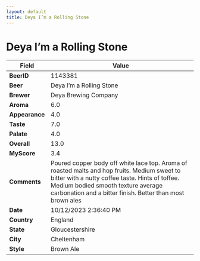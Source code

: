 ```yaml
---
layout: default
title: Deya I’m a Rolling Stone
---
```


# Deya I’m a Rolling Stone

| Field         | Value     |
|---------------|-----------|
| **BeerID** | 1143381 |
| **Beer** | Deya I’m a Rolling Stone |
| **Brewer** | Deya Brewing Company |
| **Aroma** | 6.0 |
| **Appearance** | 4.0 |
| **Taste** | 7.0 |
| **Palate** | 4.0 |
| **Overall** | 13.0 |
| **MyScore** | 3.4 |
| **Comments** | Poured copper body off white lace top. Aroma of roasted malts and hop fruits. Medium sweet to bitter with a nutty coffee taste. Hints of toffee. Medium bodied smooth texture average carbonation and a bitter finish. Better than most brown ales  |
| **Date** | 10/12/2023 2:36:40 PM |
| **Country** | England |
| **State** | Gloucestershire |
| **City** | Cheltenham |
| **Style** | Brown Ale |
